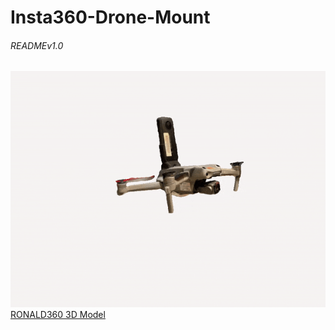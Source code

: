 # Insta360-Drone-Mount
###### READMEv1.0

[![Env](Gifs/Insta360-Drone-Mount.gif)](https://poly.cam/capture/0CF75EFF-5A26-4E8A-AE91-CFA4F14639BB)\
[RONALD360 3D Model](https://poly.cam/capture/0CF75EFF-5A26-4E8A-AE91-CFA4F14639BB)
